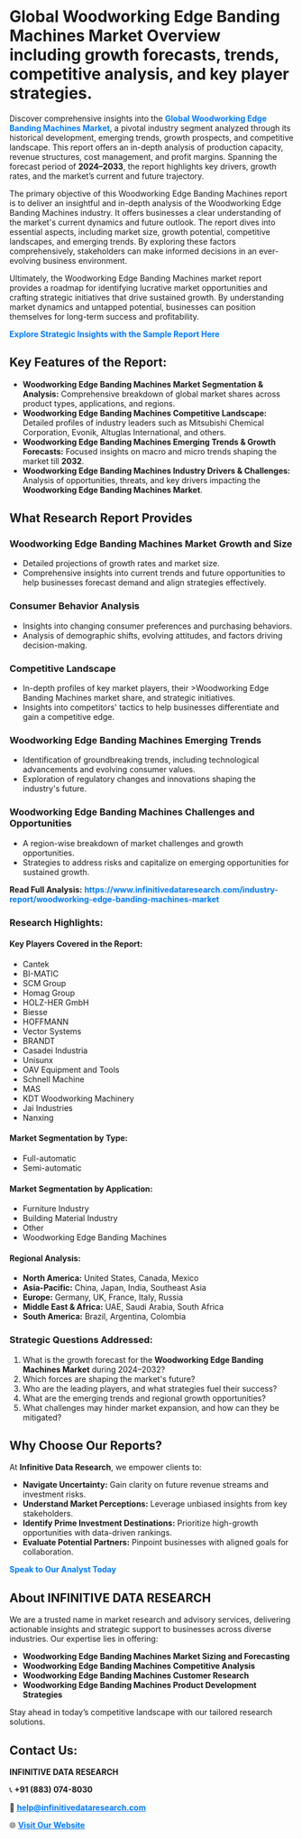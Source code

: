 <h1>Global Woodworking Edge Banding Machines Market Overview including growth forecasts, trends, competitive analysis, and key player strategies.</h1>
<p>
Discover comprehensive insights into the 
<a href="https://www.infinitivedataresearch.com/industry-report/woodworking-edge-banding-machines-market" rel="dofollow" style="color: #007BFF; text-decoration: none;"><strong>Global Woodworking Edge Banding Machines Market</strong></a>, a pivotal industry segment analyzed through its historical development, emerging trends, growth prospects, and competitive landscape. This report offers an in-depth analysis of production capacity, revenue structures, cost management, and profit margins. Spanning the forecast period of <strong>2024–2033</strong>, the report highlights key drivers, growth rates, and the market’s current and future trajectory.
</p>
<p>
The primary objective of this Woodworking Edge Banding Machines report is to deliver an insightful and in-depth analysis of the Woodworking Edge Banding Machines industry. It offers businesses a clear understanding of the market's current dynamics and future outlook. The report dives into essential aspects, including market size, growth potential, competitive landscapes, and emerging trends. By exploring these factors comprehensively, stakeholders can make informed decisions in an ever-evolving business environment.
</p>
<p>
Ultimately, the Woodworking Edge Banding Machines market report provides a roadmap for identifying lucrative market opportunities and crafting strategic initiatives that drive sustained growth. By understanding market dynamics and untapped potential, businesses can position themselves for long-term success and profitability.
</p>
<p>
<a href="https://www.infinitivedataresearch.com/request-sample/reportId=104431" style="color: #007BFF; text-decoration: none;"><strong>Explore Strategic Insights with the Sample Report Here</strong></a>
</p>

<h2>Key Features of the Report:</h2>
<ul>
<li><strong>Woodworking Edge Banding Machines Market Segmentation & Analysis:</strong> Comprehensive breakdown of global market shares across product types, applications, and regions.</li>
<li><strong>Woodworking Edge Banding Machines Competitive Landscape:</strong> Detailed profiles of industry leaders such as Mitsubishi Chemical Corporation, Evonik, Altuglas International, and others.</li>
<li><strong>Woodworking Edge Banding Machines Emerging Trends & Growth Forecasts:</strong> Focused insights on macro and micro trends shaping the market till <strong>2032</strong>.</li>
<li><strong>Woodworking Edge Banding Machines Industry Drivers & Challenges:</strong> Analysis of opportunities, threats, and key drivers impacting the <strong>Woodworking Edge Banding Machines Market</strong>.</li>
</ul>

<h2>What Research Report Provides</h2>
<h3>Woodworking Edge Banding Machines Market Growth and Size</h3>
<ul>
<li>Detailed projections of growth rates and market size.</li>
<li>Comprehensive insights into current trends and future opportunities to help businesses forecast demand and align strategies effectively.</li>
</ul>

<h3>Consumer Behavior Analysis</h3>
<ul>
<li>Insights into changing consumer preferences and purchasing behaviors.</li>
<li>Analysis of demographic shifts, evolving attitudes, and factors driving decision-making.</li>
</ul>

<h3>Competitive Landscape</h3>
<ul>
<li>In-depth profiles of key market players, their >Woodworking Edge Banding Machines market share, and strategic initiatives.</li>
<li>Insights into competitors' tactics to help businesses differentiate and gain a competitive edge.</li>
</ul>

<h3>Woodworking Edge Banding Machines Emerging Trends</h3>
<ul>
<li>Identification of groundbreaking trends, including technological advancements and evolving consumer values.</li>
<li>Exploration of regulatory changes and innovations shaping the industry's future.</li>
</ul>

<h3>Woodworking Edge Banding Machines Challenges and Opportunities</h3>
<ul>
<li>A region-wise breakdown of market challenges and growth opportunities.</li>
<li>Strategies to address risks and capitalize on emerging opportunities for sustained growth.</li>
</ul>
<p><strong>Read Full Analysis:</strong> <a href="https://www.infinitivedataresearch.com/industry-report/woodworking-edge-banding-machines-market" rel="dofollow" style="color: #007BFF; text-decoration: none;"><strong>https://www.infinitivedataresearch.com/industry-report/woodworking-edge-banding-machines-market</strong></a></p>
<h3>Research Highlights:</h3>
<h4>Key Players Covered in the Report:</h4>
<ul><li>Cantek</li><li>BI-MATIC</li><li>SCM Group</li><li>Homag Group</li><li>HOLZ-HER GmbH</li><li>Biesse</li><li>HOFFMANN</li><li>Vector Systems</li><li>BRANDT</li><li>Casadei Industria</li><li>Unisunx</li><li>OAV Equipment and Tools</li><li>Schnell Machine</li><li>MAS</li><li>KDT Woodworking Machinery</li><li>Jai Industries</li><li>Nanxing</li></ul>
<h4>Market Segmentation by Type:</h4>
<ul><li>Full-automatic</li><li>Semi-automatic</li></ul>
<h4>Market Segmentation by Application:</h4>
<ul><li>Furniture Industry</li><li>Building Material Industry</li><li>Other</li><li>Woodworking Edge Banding Machines</li></ul>

<h4>Regional Analysis:</h4>
<ul>
<li><strong>North America:</strong> United States, Canada, Mexico</li>
<li><strong>Asia-Pacific:</strong> China, Japan, India, Southeast Asia</li>
<li><strong>Europe:</strong> Germany, UK, France, Italy, Russia</li>
<li><strong>Middle East & Africa:</strong> UAE, Saudi Arabia, South Africa</li>
<li><strong>South America:</strong> Brazil, Argentina, Colombia</li>
</ul>

<h3>Strategic Questions Addressed:</h3>
<ol>
<li>What is the growth forecast for the <strong>Woodworking Edge Banding Machines Market</strong> during 2024–2032?</li>
<li>Which forces are shaping the market's future?</li>
<li>Who are the leading players, and what strategies fuel their success?</li>
<li>What are the emerging trends and regional growth opportunities?</li>
<li>What challenges may hinder market expansion, and how can they be mitigated?</li>
</ol>

<h2>Why Choose Our Reports?</h2>
<p>At <strong>Infinitive Data Research</strong>, we empower clients to:</p>
<ul>
<li><strong>Navigate Uncertainty:</strong> Gain clarity on future revenue streams and investment risks.</li>
<li><strong>Understand Market Perceptions:</strong> Leverage unbiased insights from key stakeholders.</li>
<li><strong>Identify Prime Investment Destinations:</strong> Prioritize high-growth opportunities with data-driven rankings.</li>
<li><strong>Evaluate Potential Partners:</strong> Pinpoint businesses with aligned goals for collaboration.</li>
</ul>
<p><a href="https://www.infinitivedataresearch.com/industry-report/woodworking-edge-banding-machines-market" rel="dofollow" style="color: #007BFF; text-decoration: none;"><strong>Speak to Our Analyst Today</strong></a></p>

<h2>About INFINITIVE DATA RESEARCH</h2>
<p>We are a trusted name in market research and advisory services, delivering actionable insights and strategic support to businesses across diverse industries. Our expertise lies in offering:</p>
<ul>
<li><strong>Woodworking Edge Banding Machines Market Sizing and Forecasting</strong></li>
<li><strong>Woodworking Edge Banding Machines Competitive Analysis</strong></li>
<li><strong>Woodworking Edge Banding Machines Customer Research</strong></li>
<li><strong>Woodworking Edge Banding Machines Product Development Strategies</strong></li>
</ul>
<p>Stay ahead in today’s competitive landscape with our tailored research solutions.</p>

<h2>Contact Us:</h2>
<p><strong>INFINITIVE DATA RESEARCH</strong></p>
<p>📞 <strong>+91 (883) 074-8030</strong></p>
<p>📧 <strong><a href="mailto:help@infinitivedataresearch.com" style="color: #007BFF;">help@infinitivedataresearch.com</a></strong></p>
<p>🌐 <strong><a href="https://www.infinitivedataresearch.com" rel="dofollow" style="color: #007BFF;">Visit Our Website</a></strong></p>